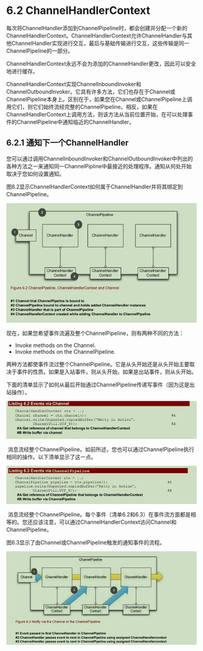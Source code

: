 # 6.2 ChannelHandlerContext

每次将ChannelHandler添加到ChannelPipeline时，都会创建并分配一个新的ChannelHandlerContext。ChannelHandlerContext允许ChannelHandler与其他ChannelHandler实现进行交互，最后与基础传输进行交互，这些传输是同一ChannelPipeline的一部分。

ChannelHandlerContext永远不会为添加的ChannelHandler更改，因此可以安全地进行缓存。

ChannelHandlerContext实现ChannelInboundInvoker和ChannelOutboundInvoker。它具有许多方法，它们也存在于Channel或ChannelPipeline本身上。区别在于，如果您在Channel或ChannelPipeline上调用它们，则它们始终流经完整的ChannelPipeline。相反，如果在ChannelHandlerContext上调用方法，则该方法从当前位置开始，在可以处理事件的ChannelPipeline中通知临近的ChannelHandler。

## 6.2.1 通知下一个ChannelHandler

您可以通过调用ChannelInboundInvoker和ChannelOutboundInvoker中列出的各种方法之一来通知同一ChannelPipline中最接近的处理程序。通知从何处开始取决于您如何设置通知。

图6.2显示ChannelHandlerContext如何属于ChannelHandler并将其绑定到ChannelPipeline。

![](../.gitbook/assets/image%20%2846%29.png)

现在，如果您希望事件流遍及整个ChannelPipeline，则有两种不同的方法：

* Invoke methods on the Channel.
* Invoke methods on the ChannelPipeline.

两种方法都使事件流过整个ChannelPipeline。它是从头开始还是从头开始主要取决于事件的性质。如果是入站事件，则从头开始，如果是出站事件，则从头开始。

下面的清单显示了如何从最后开始通过ChannelPipeline传递写事件（因为这是出站操作）。

![](../.gitbook/assets/image%20%2839%29.png)

‌ 消息流经整个ChannelPipeline。如前所述，您也可以通过ChannelPipeline执行相同的操作。以下清单显示了这一点。

![](../.gitbook/assets/image%20%2845%29.png)

‌ 消息流经整个ChannelPipeline。每个事件（清单6.2和6.3）在事件流方面都是相等的。您还应该注意，可以通过ChannelHandlerContext访问Channel和ChannelPipeline。

图6.3显示了由Channel或ChannelPipeline触发的通知事件的流程。

![](../.gitbook/assets/image%20%2840%29.png)

